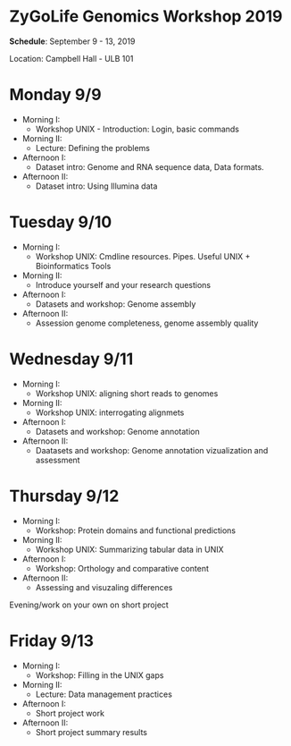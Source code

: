 # ZyGoLife Genomics Workshop 2019


**Schedule**: September 9 - 13, 2019

Location: Campbell Hall - ULB 101

Monday 9/9
=========
   * Morning I:
      - Workshop UNIX - Introduction: Login, basic commands
   * Morning II:
      - Lecture: Defining the problems
   * Afternoon I:
      - Dataset intro: Genome and RNA sequence data, Data formats.
   * Afternoon II:
      - Dataset intro: Using Illumina data

Tuesday 9/10
=============
   * Morning I:
      - Workshop UNIX: Cmdline resources. Pipes. Useful UNIX + Bioinformatics Tools
   * Morning II:
      - Introduce yourself and your research questions
   * Afternoon I:
      - Datasets and workshop: Genome assembly
   * Afternoon II:
      - Assession genome completeness, genome assembly quality

Wednesday 9/11
==============
   * Morning I:
      - Workshop UNIX: aligning short reads to genomes
   * Morning II:
      - Workshop UNIX: interrogating alignmets
   * Afternoon I:
      - Datasets and workshop: Genome annotation
   * Afternoon II:
      - Daatasets and workshop: Genome annotation vizualization and assessment
      
Thursday 9/12
=============
   * Morning I:
      - Workshop: Protein domains and functional predictions
   * Morning II:
      - Workshop UNIX: Summarizing tabular data in UNIX
   * Afternoon I:
      - Workshop: Orthology and comparative content
   * Afternoon II:
      - Assessing and visuzaling differences
 
Evening/work on your own on short project


Friday 9/13
================
   * Morning I:
      - Workshop: Filling in the UNIX gaps
   * Morning II:
      - Lecture: Data management practices
   * Afternoon I:
      - Short project work
   * Afternoon II:
      - Short project summary results
